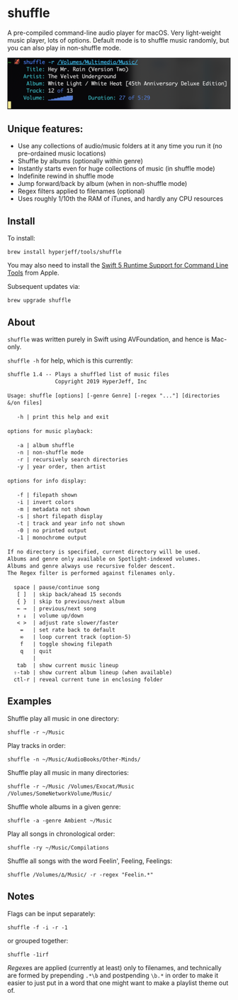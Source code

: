 shuffle
=======
A pre-compiled command-line audio player for macOS.
Very light-weight music player, lots of options.
Default mode is to shuffle music randomly,
but you can also play in non-shuffle mode.

![in action](https://github.com/hyperjeff/shuffle/blob/master/screen1.png)

## Unique features:
- Use any collections of audio/music folders at it any time you run it (no pre-ordained music locations)
- Shuffle by albums (optionally within genre)
- Instantly starts even for huge collections of music (in shuffle mode)
- Indefinite rewind in shuffle mode
- Jump forward/back by album (when in non-shuffle mode)
- Regex filters applied to filenames (optional)
- Uses roughly 1/10th the RAM of iTunes, and hardly any CPU resources

## Install
To install:
```
brew install hyperjeff/tools/shuffle
```

You may also need to install the [Swift 5 Runtime Support for Command Line Tools](https://support.apple.com/kb/DL1998?locale=en_US) from Apple.

Subsequent updates via:
```
brew upgrade shuffle
```

## About
`shuffle` was written purely in Swift using AVFoundation, and hence is Mac-only.

`shuffle -h` for help, which is this currently:

```
shuffle 1.4 -- Plays a shuffled list of music files
               Copyright 2019 HyperJeff, Inc

Usage: shuffle [options] [-genre Genre] [-regex "..."] [directories &/on files]

   -h | print this help and exit

options for music playback:

   -a | album shuffle
   -n | non-shuffle mode
   -r | recursively search directories
   -y | year order, then artist

options for info display:

   -f | filepath shown
   -i | invert colors
   -m | metadata not shown
   -s | short filepath display
   -t | track and year info not shown
   -0 | no printed output
   -1 | monochrome output

If no directory is specified, current directory will be used.
Albums and genre only available on Spotlight-indexed volumes.
Albums and genre always use recursive folder descent.
The Regex filter is performed against filenames only.

  space | pause/continue song
   [ ]  | skip back/ahead 15 seconds
   { }  | skip to previous/next album
   ← →  | previous/next song
   ↑ ↓  | volume up/down
   < >  | adjust rate slower/faster
    =   | set rate back to default
    ∞   | loop current track (option-5)
    f   | toggle showing filepath
    q   | quit
        |
   tab  | show current music lineup
  ⇧-tab | show current album lineup (when available)
  ctl-r | reveal current tune in enclosing folder
```

## Examples
Shuffle play all music in one directory:
```
shuffle -r ~/Music
```

Play tracks in order:
```
shuffle -n ~/Music/AudioBooks/Other-Minds/
```

Shuffle play all music in many directories:
```
shuffle -r ~/Music /Volumes/Exocat/Music /Volumes/SomeNetworkVolume/Music/
```

Shuffle whole albums in a given genre:
```
shuffle -a -genre Ambient ~/Music
```

Play all songs in chronological order:
```
shuffle -ry ~/Music/Compilations
```

Shuffle all songs with the word Feelin', Feeling, Feelings:
```
shuffle /Volumes/∆/Music/ -r -regex "Feelin.*"
```

## Notes
Flags can be input separately:
```
shuffle -f -i -r -1
```
or grouped together:
```
shuffle -1irf
```

*Regex*es are applied (currently at least) only to filenames, and technically are formed by prepending `.*\b` and postpending `\b.*` in order to make it easier to just put in a word that one might want to make a playlist theme out of.
